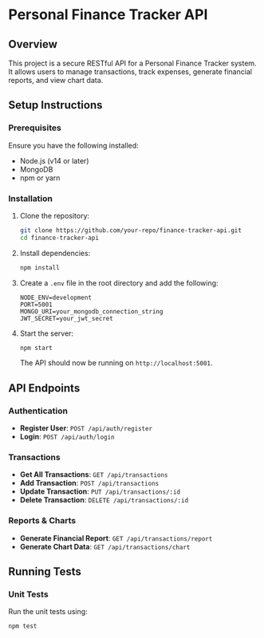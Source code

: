 # Personal Finance Tracker API

## Overview
This project is a secure RESTful API for a Personal Finance Tracker system. It allows users to manage transactions, track expenses, generate financial reports, and view chart data.

## Setup Instructions
### Prerequisites
Ensure you have the following installed:
- Node.js (v14 or later)
- MongoDB
- npm or yarn

### Installation
1. Clone the repository:
   ```sh
   git clone https://github.com/your-repo/finance-tracker-api.git
   cd finance-tracker-api
   ```
2. Install dependencies:
   ```sh
   npm install
   ```
3. Create a `.env` file in the root directory and add the following:
   ```env
   NODE_ENV=development
   PORT=5001
   MONGO_URI=your_mongodb_connection_string
   JWT_SECRET=your_jwt_secret
   ```
4. Start the server:
   ```sh
   npm start
   ```
   The API should now be running on `http://localhost:5001`.

## API Endpoints
### Authentication
- **Register User**: `POST /api/auth/register`
- **Login**: `POST /api/auth/login`

### Transactions
- **Get All Transactions**: `GET /api/transactions`
- **Add Transaction**: `POST /api/transactions`
- **Update Transaction**: `PUT /api/transactions/:id`
- **Delete Transaction**: `DELETE /api/transactions/:id`

### Reports & Charts
- **Generate Financial Report**: `GET /api/transactions/report`
- **Generate Chart Data**: `GET /api/transactions/chart`

## Running Tests
### Unit Tests
Run the unit tests using:
```sh
npm test
```

